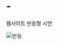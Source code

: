# -
웹사이트 반응형 시연

![반응](https://github.com/gijun0725/-/assets/119472512/883e61ed-fed7-4079-ba0b-d8858f687493)
